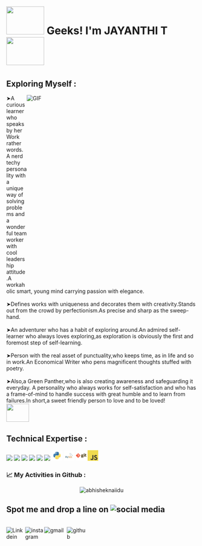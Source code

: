# <img src="https://media0.giphy.com/media/3o7aCQ8mfzu4ltK0lG/200w.webp?cid=ecf05e47b7lff8znzl569baqlarveq9775zko971dq4vnr94&rid=200w.webp" width="100 px" height="74px"/>  Geeks! I'm JAYANTHI T  <img src="https://cdn.dribbble.com/users/1049434/screenshots/3646085/say_hello.gif" width="100 px" height="74px"/>

## Exploring Myself : 

<img align="right" alt="GIF" src="https://media.giphy.com/media/j0MktH0wmO0U4XVUAx/giphy.gif" width="450" height="500" />
➤A curious learner who speaks by her Work rather words.A nerd techy personality with a unique way of solving problems and a wonderful team worker with cool leadership attitude.A workaholic smart, young mind carrying passion with elegance.
<br><br>
➤Defines works with uniqueness and decorates them with creativity.Stands out from the crowd by perfectionism.As precise and sharp as the sweep-hand.
<br><br>
➤An adventurer who has a habit of exploring around.An admired self-learner who always loves exploring,as exploration is obviously the first and foremost step of self-learning.
<br><br>
➤Person with the real asset of punctuality,who keeps time, as in life and so in work.An Economical Writer who pens magnificent thoughts stuffed with poetry.
<br><br>
➤Also,a Green Panther,who is also creating awareness and safeguarding it everyday.
A personality who always works for self-satisfaction and who has a frame-of-mind to handle success with great humble and to learn from failures.In short,a sweet friendly person to love and to be loved! <br/> <img src="https://media0.giphy.com/media/ftYRPfRi49c0CFjPen/200w.webp?cid=ecf05e47vwyma4ampeqxshlh7bawvge33dw7r9tak8fzu4jt&rid=200w.webp" width="60 px" height="48 px" /> 


## Technical Expertise :

<code><img height="28" src="https://www.drupal.org/files/project-images/bootstrap-stack.png"></code>
<code><img height="28" src="https://hackr.io/tutorials/learn-html-5/logo/logo-html-5?ver=1587977020"></code>
<code><img height="28" src="https://upload.wikimedia.org/wikipedia/commons/thumb/d/d5/CSS3_logo_and_wordmark.svg/1200px-CSS3_logo_and_wordmark.svg.png"></code>
<code><img height="28" src="https://cms-assets.tutsplus.com/uploads/users/1251/posts/31701/preview_image/php-tutsplus.png"></code>
<code><img height="28" src="https://www.freepngimg.com/thumb/java/5-2-java-png-clipart-thumb.png"></code>
<code><img height="28" src="https://www.pinclipart.com/picdir/middle/396-3965857_c-c-programming-language-logo-clipart.png"></code>
<code><img height="28" src="https://raw.githubusercontent.com/github/explore/80688e429a7d4ef2fca1e82350fe8e3517d3494d/topics/python/python.png"></code>
<code><img height="28" src="https://raw.githubusercontent.com/github/explore/80688e429a7d4ef2fca1e82350fe8e3517d3494d/topics/mysql/mysql.png"></code>
<code><img height="28" src="https://raw.githubusercontent.com/github/explore/80688e429a7d4ef2fca1e82350fe8e3517d3494d/topics/git/git.png"></code>
<code><img height="28" src="https://raw.githubusercontent.com/github/explore/80688e429a7d4ef2fca1e82350fe8e3517d3494d/topics/javascript/javascript.png"></code>

### 📈 My Activities in Github : 
<p align="center"> <img src="https://github-readme-stats.vercel.app/api?username=Jayanthi-T&show_icons=true&theme=gotham" alt="abhisheknaiidu" />


## Spot me and drop a line on <img alt="social media" src="https://media1.giphy.com/media/IhIdF3UblqYRdLtNOt/200w.webp?cid=ecf05e47289d61f356268924b2dd55b64b043d96dfafb97f&rid=200w.webp" width="40px" >

<br>

<a href="https://www.linkedin.com/in/jayanthi-t-864202192/" target="_blank">
  <img align="left" alt="Linkdein " width="50px" height="50px" src="https://media1.tenor.com/images/4e7e409f3943464689177a2b5179ce6e/tenor.gif?itemid=16387503" />  
</a>
  
<a href="https://www.instagram.com/jaya_sisters/?hl=en" target="_blank">
  <img align="left" alt=" instagram" width="50px" height="50 px" src="https://media4.giphy.com/media/QWpK88H1g9PtmtQly1/200w.webp?cid=ecf05e47eadyykbebm4ecmviph8lgo8pc9ef80jmc3pxu1rl&rid=200w.webp" /> 
</a>
<a href="mailto:jayanthit2112@gmail.com" target="_blank">
  <img align="left" alt="gmail "  width="60px" src="https://i.pinimg.com/originals/07/99/0d/07990de3a791c7330131934bc546ad25.gif" /> 
</a>
<a href="https://github.com/Jayanthi-T" target="_blank"> 
  <img align="left" alt="github " width="50px" src="https://media2.giphy.com/media/KzJkzjggfGN5Py6nkT/200.webp?cid=ecf05e472so75bua8d9xhpubbfle4kknyejfbfo5gnafiv0i&rid=200.webp" />
</a>
<br/> 

 
